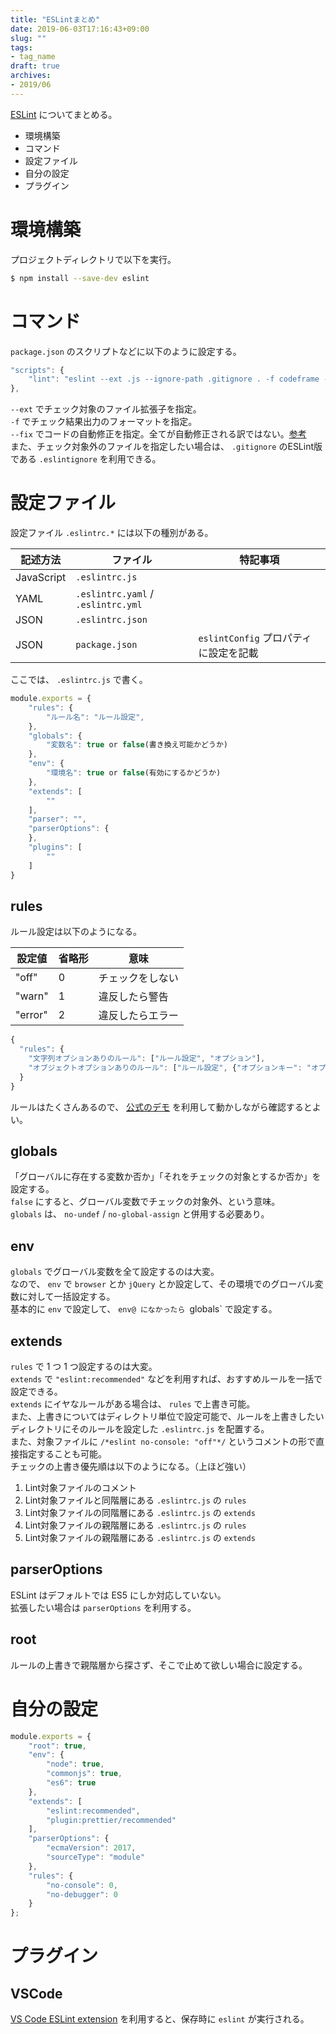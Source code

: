```yaml
---
title: "ESLintまとめ"
date: 2019-06-03T17:16:43+09:00
slug: ""
tags:
- tag_name
draft: true
archives:
- 2019/06
---
```


[ESLint](https://eslint.org/) についてまとめる。

- 環境構築
- コマンド
- 設定ファイル
- 自分の設定
- プラグイン

<!--more-->

# 環境構築

プロジェクトディレクトリで以下を実行。

```bash
$ npm install --save-dev eslint
```

# コマンド

`package.json` のスクリプトなどに以下のように設定する。

```javascript
"scripts": {
    "lint": "eslint --ext .js --ignore-path .gitignore . -f codeframe --fix"
},
```

`--ext` でチェック対象のファイル拡張子を指定。  
`-f` でチェック結果出力のフォーマットを指定。  
`--fix` でコードの自動修正を指定。全てが自動修正される訳ではない。[参考](https://eslint.org/docs/rules/)  
また、チェック対象外のファイルを指定したい場合は、 `.gitignore` のESLint版である `.eslintignore` を利用できる。


# 設定ファイル

設定ファイル `.eslintrc.*` には以下の種別がある。

|記述方法|ファイル|特記事項|
|---|---|---|
|JavaScript| `.eslintrc.js` ||
|YAML| `.eslintrc.yaml` / `.eslintrc.yml` ||
|JSON| `.eslintrc.json` ||
|JSON| `package.json` | `eslintConfig` プロパティに設定を記載 |

ここでは、 `.eslintrc.js` で書く。

```javascript
module.exports = {
    "rules": {
        "ルール名": "ルール設定",
    },
    "globals": {
        "変数名": true or false(書き換え可能かどうか)
    },
    "env": {
        "環境名": true or false(有効にするかどうか)
    },
    "extends": [
        ""
    ],
    "parser": "",
    "parserOptions": {
    },
    "plugins": [
        ""
    ]
}
```

## rules

ルール設定は以下のようになる。

|設定値|省略形|意味|
|---|---|---|
|"off"|0|チェックをしない|
|"warn"|1|違反したら警告|
|"error"|2|違反したらエラー|

```javascript
{
  "rules": {
    "文字列オプションありのルール": ["ルール設定", "オプション"],
    "オブジェクトオプションありのルール": ["ルール設定", {"オプションキー": "オプションバリュー"}]
  }
}
```

ルールはたくさんあるので、 [公式のデモ](https://eslint.org/demo/) を利用して動かしながら確認するとよい。

## globals

「グローバルに存在する変数か否か」「それをチェックの対象とするか否か」を設定する。  
`false` にすると、グローバル変数でチェックの対象外、という意味。  
`globals` は、 `no-undef` / `no-global-assign` と併用する必要あり。

## env

`globals` でグローバル変数を全て設定するのは大変。  
なので、 `env` で `browser` とか `jQuery` とか設定して、その環境でのグローバル変数に対して一括設定する。  
基本的に `env` で設定して、 `env@ になかったら `globals` で設定する。

## extends

`rules` で 1 つ 1 つ設定するのは大変。  
`extends` で `"eslint:recommended"` などを利用すれば、おすすめルールを一括で設定できる。  
`extends` にイヤなルールがある場合は、 `rules` で上書き可能。  
また、上書きについてはディレクトリ単位で設定可能で、ルールを上書きしたいディレクトリにそのルールを設定した `.eslintrc.js` を配置する。  
また、対象ファイルに `/*eslint no-console: "off"*/` というコメントの形で直接指定することも可能。  
チェックの上書き優先順は以下のようになる。（上ほど強い）

1. Lint対象ファイルのコメント
2. Lint対象ファイルと同階層にある `.eslintrc.js` の `rules`
3. Lint対象ファイルの同階層にある `.eslintrc.js` の `extends`
4. Lint対象ファイルの親階層にある `.eslintrc.js` の `rules`
5. Lint対象ファイルの親階層にある `.eslintrc.js` の `extends`

## parserOptions

ESLint はデフォルトでは ES5 にしか対応していない。  
拡張したい場合は `parserOptions` を利用する。

## root

ルールの上書きで親階層から探さず、そこで止めて欲しい場合に設定する。

# 自分の設定

```javascript
module.exports = {
    "root": true,
    "env": {
        "node": true,
        "commonjs": true,
        "es6": true
    },
    "extends": [
        "eslint:recommended",
        "plugin:prettier/recommended"
    ],
    "parserOptions": {
        "ecmaVersion": 2017,
        "sourceType": "module"
    },
    "rules": {
        "no-console": 0,
        "no-debugger": 0
    }
};
```

# プラグイン

## VSCode

[VS Code ESLint extension](https://marketplace.visualstudio.com/items?itemName=dbaeumer.vscode-eslint) を利用すると、保存時に `eslint` が実行される。